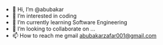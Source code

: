- 👋 Hi, I’m @abubakar
- 👀 I’m interested in coding
- 🌱 I’m currently learning Software Engineering
- 💞️ I’m looking to collaborate on ...
- 📫 How to reach me gmail abubakarzafar001@gmail.com

<!---
abubakarzafar03117983540a/abubakarzafar03117983540a is a ✨ special ✨ repository because its `README.md` (this file) appears on your GitHub profile.
You can click the Preview link to take a look at your changes.
--->
